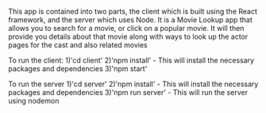 This app is contained into two parts, the client which is built using the React framework, and the server which uses Node.
It is a Movie Lookup app that allows you to search for a movie, or click on a popular movie. It will then provide you details about that movie along with ways to look up the actor pages for the cast and also related movies

To run the client:
1)'cd client'
2)'npm install' - This will install the necessary packages and dependencies
3)'npm start'

To run the server
1)'cd server'
2)'npm install' - This will install the necessary packages and dependencies
3)'npm run server' - This will run the server using nodemon
